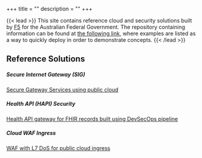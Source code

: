+++
title = ""
description = ""
+++

{{< lead >}}
This site contains reference cloud and security solutions built by <a href="https://f5.com" target="_blank">F5</a> for the Australian Federal Government. The repository containing information can be found at <a href="https://github.com/apcj-f5/ausfed-solutions" target="_blank"> the following link</a>, where examples are listed as a way to quickly deploy in order to demonstrate concepts.
{{< /lead >}}


## Reference Solutions
<div class="row py-3 mb-5">
	<div class="col-md-4">
		<div class="card flex-row border-0">
			<div class="mt-3">
				<span class="fas fa-tachometer-alt fa-2x text-primary"></span>
			</div>
			<div class="card-body pl-2">
				<h5 class="card-title">
                    Secure Internet Gateway (SIG)
				</h5>
				<p class="card-text text-muted">
                    <a href=https://github.com/apcj-f5/ausfed-sig target="_blank">
					Secure Gateway Services using public cloud
                    </a>
				</p>
			</div>
		</div>
	</div>
	<div class="col-md-4">
		<div class="card flex-row border-0">
			<div class="mt-3">
				<span class="fas fa-project-diagram fa-2x text-primary"></span>
			</div>
			<div class="card-body pl-2">
				<h5 class="card-title">
                    Health API (HAPI) Security
				</h5>
				<p class="card-text text-muted">
                    <a href="https://github.com/apcj-f5/hapi-fhir" target="_blank">
					Health API gateway for FHIR records built using DevSecOps pipeline
                    </a>
				</p>
			</div>
		</div>
	</div>
	<div class="col-md-4">
		<div class="card flex-row border-0">
			<div class="mt-3">
				<span class="fas fa-paint-brush fa-2x text-primary"></span>
			</div>
			<div class="card-body pl-2">
				<h5 class="card-title">
                    Cloud WAF Ingress
				</h5>
				<p class="card-text text-muted">
                    <a href="https://github.com/apcj-f5/cloud-ingress-appsec" target="_blank">
					WAF with L7 DoS for public cloud ingress
                    </a>
				</p>
			</div>
		</div>
	</div>
</div>

